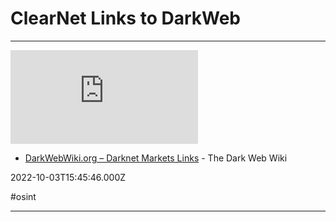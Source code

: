# ClearNet Links to DarkWeb

---

![](https://rdl.ink/render/https%3A%2F%2Fdarkwebwiki.org)

- [DarkWebWiki.org – Darknet Markets Links](https://darkwebwiki.org) - The Dark Web Wiki

2022-10-03T15:45:46.000Z

#osint

---

